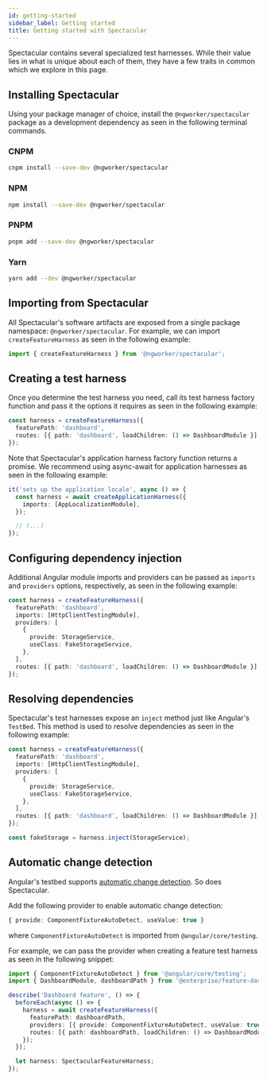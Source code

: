 ```yaml
---
id: getting-started
sidebar_label: Getting started
title: Getting started with Spectacular
---
```


Spectacular contains several specialized test harnesses. While their value lies in what is unique about each of them, they have a few traits in common which we explore in this page.

## Installing Spectacular

Using your package manager of choice, install the `@ngworker/spectacular` package as a development dependency as seen in the following terminal commands.

### CNPM

```bash
cnpm install --save-dev @ngworker/spectacular
```

### NPM

```bash
npm install --save-dev @ngworker/spectacular
```

### PNPM

```bash
pnpm add --save-dev @ngworker/spectacular
```

### Yarn

```bash
yarn add --dev @ngworker/spectacular
```

## Importing from Spectacular

All Spectacular's software artifacts are exposed from a single package namespace: `@ngworker/spectacular`. For example, we can import `createFeatureHarness` as seen in the following example:

```ts
import { createFeatureHarness } from '@ngworker/spectacular';
```

## Creating a test harness

Once you determine the test harness you need, call its test harness factory function and pass it the options it requires as seen in the following example:

```ts {2-3}
const harness = createFeatureHarness({
  featurePath: 'dashboard',
  routes: [{ path: 'dashboard', loadChildren: () => DashboardModule }],
});
```

Note that Spectacular's application harness factory function returns a promise. We recommend using async-await for application harnesses as seen in the following example:

```ts {1-2}
it('sets up the application locale', async () => {
  const harness = await createApplicationHarness({
    imports: [AppLocalizationModule],
  });

  // (...)
});
```

## Configuring dependency injection

Additional Angular module imports and providers can be passed as `imports` and `providers` options, respectively, as seen in the following example:

```ts {3-9}
const harness = createFeatureHarness({
  featurePath: 'dashboard',
  imports: [HttpClientTestingModule],
  providers: [
    {
      provide: StorageService,
      useClass: FakeStorageService,
    },
  ],
  routes: [{ path: 'dashboard', loadChildren: () => DashboardModule }],
});
```

## Resolving dependencies

Spectacular's test harnesses expose an `inject` method just like Angular's `TestBed`. This method is used to resolve dependencies as seen in the following example:

```ts {13}
const harness = createFeatureHarness({
  featurePath: 'dashboard',
  imports: [HttpClientTestingModule],
  providers: [
    {
      provide: StorageService,
      useClass: FakeStorageService,
    },
  ],
  routes: [{ path: 'dashboard', loadChildren: () => DashboardModule }],
});

const fakeStorage = harness.inject(StorageService);
```

## Automatic change detection

Angular's testbed supports [automatic change detection](https://v14.angular.io/guide/testing-components-scenarios#automatic-change-detection). So does Spectacular.

Add the following provider to enable automatic change detection:

```ts
{ provide: ComponentFixtureAutoDetect, useValue: true }
```

where `ComponentFixtureAutoDetect` is imported from `@angular/core/testing`.

For example, we can pass the provider when creating a feature test harness as seen in the following snippet:

```ts {8}
import { ComponentFixtureAutoDetect } from '@angular/core/testing';
import { DashboardModule, dashboardPath } from '@enterprise/feature-dashboard';

describe('Dashboard feature', () => {
  beforeEach(async () => {
    harness = await createFeatureHarness({
      featurePath: dashboardPath,
      providers: [{ provide: ComponentFixtureAutoDetect, useValue: true }],
      routes: [{ path: dashboardPath, loadChildren: () => DashboardModule }],
    });
  });

  let harness: SpectacularFeatureHarness;
});
```
